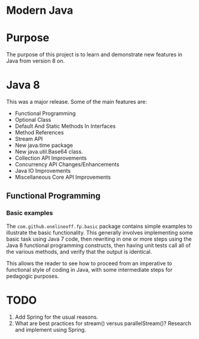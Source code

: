 Modern Java
===========

# Purpose
The purpose of this project is to learn and demonstrate new features in Java from version 8 on.

# Java 8
This was a major release.  Some of the main features are:
* Functional Programming
* Optional Class 
* Default And Static Methods In Interfaces
* Method References
* Stream API 
* New java.time package
* New java.util.Base64 class.
* Collection API Improvements
* Concurrency API Changes/Enhancements
* Java IO Improvements
* Miscellaneous Core API Improvements

## Functional Programming
### Basic examples

The `com.github.onelineoff.fp.basic` package contains simple examples to illustrate the basic functionality.  This generally involves implementing some basic task using Java 7 code, then rewriting in one or more steps using the Java 8 functional programming constructs, then having unit tests call all of the various methods, and verify that the output is identical.  



This allows the reader to see how to proceed from an imperative to functional style of coding in Java, with some intermediate steps for pedagogic purposes.



# TODO

1. Add Spring for the usual reasons.
2. What are best practices for stream() versus parallelStream()?  Research and implement using Spring.